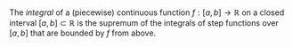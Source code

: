 The *integral* of a (piecewise) continuous function $f: [a, b] \to \mathbb{R}$ on a closed interval $[a, b] \subset \mathbb{R}$ is the supremum of the integrals of step functions over $[a, b]$ that are bounded by $f$ from above.
